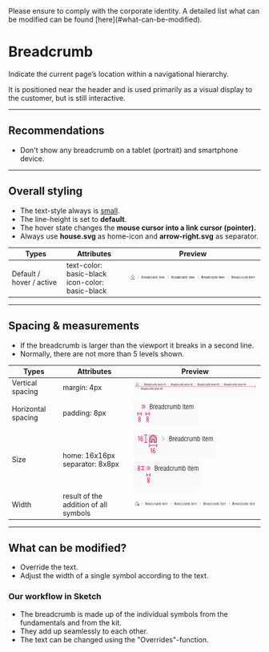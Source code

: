 <AlertInfo alertHeadline="Modifiable">
Please ensure to comply with the corporate identity. A detailed list what can be modified can be found [here](#what-can-be-modified).
</AlertInfo>

# Breadcrumb

Indicate the current page’s location within a navigational hierarchy.

It is positioned near the header and is used primarily as a visual display to the customer, but is still interactive.

---

## Recommendations

- Don't show any breadcrumb on a tablet (portrait) and smartphone device.

---

## Overall styling

- The text-style always is [small](../../General/Typography/Typography.md#small).
- The line-height is set to **default**.
- The hover state changes the **mouse cursor into a link cursor (pointer).**
- Always use **house.svg** as home-icon and **arrow-right.svg** as separator.

| Types | Attributes | Preview |
|---|---|---|
| Default / hover / active | text-color: basic-black <br> icon-color: basic-black | ![Breadcrumb complete](assets/complete@1x.png) |

---

## Spacing & measurements

- If the breadcrumb is larger than the viewport it breaks in a second line.
- Normally, there are not more than 5 levels shown.

| Types | Attributes | Preview |
|---|---|---|
| Vertical spacing | margin: 4px|  ![Breadcrumb: horizontal-spacing](assets/measurements/vertical-spacing@1x.png) |
| Horizontal spacing | padding: 8px | ![Breadcrumb: vertical-spacing](assets/measurements/horizontal-spacing@1x.png) |
| Size | home: 16x16px <br> separator: 8x8px | ![Breadcrumb: icon-size](assets/measurements/size/icon@1x.png)<br> ![Breadcrumb: separator-size](assets/measurements/size/seperator@1x.png)|
| Width | result of the addition of all symbols | ![Breadcrumb: complete](assets/complete@1x.png) |

---

## What can be modified?

- Override the text.
- Adjust the width of a single symbol according to the text.

### Our workflow in Sketch

- The breadcrumb is made up of the individual symbols from the fundamentals and from the kit.
- They add up seamlessly to each other.
- The text can be changed using the "Overrides"-function.
